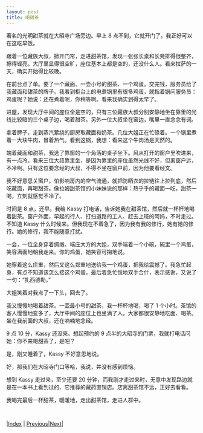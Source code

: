 ```yaml
---
layout: post
title: 喝甜茶
---
```


著名的光明甜茶就在大昭寺广场旁边。早上 8 点不到，它就开门了。我正好可以在这吃早饭。

跟着一位藏族大叔，掀开门帘，走进甜茶馆，发现一张张长桌和长凳排得很整齐，擦得锃亮。大厅里显得很空旷，座位基本上都是空的，还没什么人。看来拉萨的一天，确实开始得比较晚。

在前台点了单。要了一个藏面、一壶小号的甜茶、一个鸡蛋。交完钱，服务员给了我藏面和甜茶的牌子。我看到柜台上的电煮锅里有很多鸡蛋，就指着锅问服务员：鸡蛋呢？她说：还在煮着呢，你稍等啊。看来我确实到得太早了。

进屋，发现大厅中间的座位全是空的，只有三位藏族大叔分别安静地坐在靠里的光线比较暗的三个桌子边，喝着甜茶。另外一位大叔坐在窗边，嘴里一直念念有词。

拿着牌子，走到蒸汽萦绕的厨房取藏面和奶茶。几位大姐正在忙碌着。一个锅里煮着一大块牛肉，冒着热气。看到这锅，我想：看来这个牛肉汤是天然的。

端着藏面和甜茶，我选了靠窗的一个角落的桌子坐下。风从打开的窗户里吹进来，有一点冷。看来三位大叔靠里坐，是因为靠里的座位虽然光线不好，但离窗户远，不冷啊。只有这位要念经的大叔，不得不坐在窗户前，因为他要看经文。

我不好意思关窗户，怕影响房内的空气流通，就把防晒衣的拉链往上拉到底，然后吃藏面，再喝甜茶。像拉姆甜茶馆的小妹妹说的那样：热乎乎的藏面一吃，甜茶一喝，立刻就感觉不冷了。

时间是 8 点，还早。我给 Kassy 打电话，告诉她我在甜茶馆，然后就一杯杯地喝着甜茶。窗户外面，早起的行人、打扫道路的工人、赶去上班的阿妈，不时走过。不知道 Kassy 什么时候来。但我现在不着急了，因为我有我的修行，她有她的修行。她的修行，我不能随意打扰。

一会，一位全身穿着绸缎、端庄大方的大姐，双手端着一个小碗，碗里一个鸡蛋，笑容满面地朝我走来。你的鸡蛋，她笑容可掬地说。

她穿着这么庄重，然后又这么郑重地送给我一个鸡蛋，把我给震撼了。我急忙起身，有点不知道该怎么接这个鸡蛋。最后着急忙慌地双手合什，表示感谢，又说了一句：“扎西德勒。”

大姐笑着对我点了一下头，回去了。

我又慢慢地喝着甜茶。一壶最小号的甜茶，我一杯杯地喝，喝了 1 个小时。茶馆的客人慢慢地变多了，大厅中间的座位上也坐满了人。大家都很安静地吃面、喝茶。坐在我前面的大叔，还在喃喃地念经。

9 点 10 分，Kassy 还没来。想起预约的 9 点半的大昭寺的门票，我就打电话问她：你不来喝甜茶了，是吧？

是，刚又睡着了，Kassy 不好意思地说。

好，那我们在大昭寺门口等哈，我说，并没有感到烦恼。

想到 Kassy 走过来，至少还要 20 分钟，而我刚才走过来时，无意中发现路边就是在一本书上看到过的、它推荐的藏药直销店。店离甜茶馆不远，正好去看看。

我喝完最后一杯甜茶，暖暖地，走出甜茶馆，走进人群中。

<br/>

|[Index](../) | [Previous](14-hada)|[Next](16-zangxiang)|

